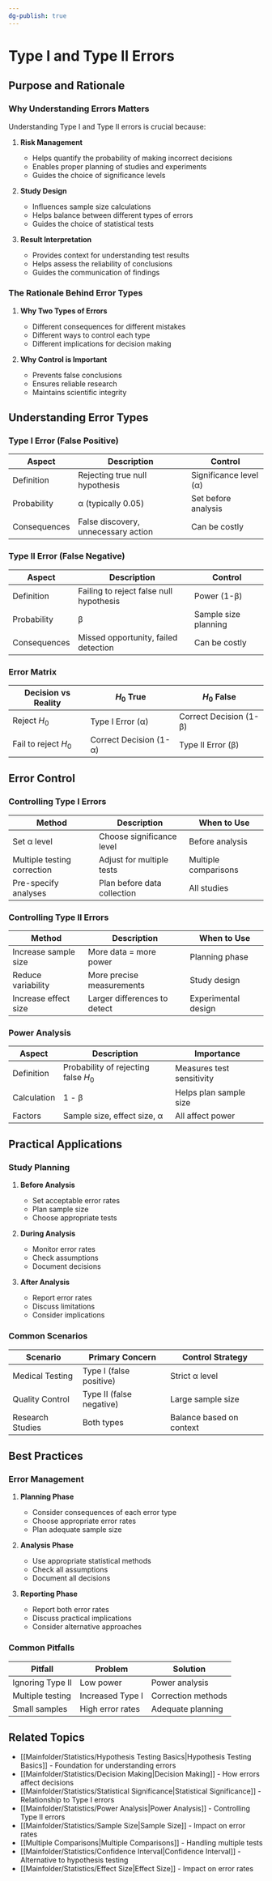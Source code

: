 ```yaml
---
dg-publish: true
---
```


# Type I and Type II Errors

## Purpose and Rationale

### Why Understanding Errors Matters
Understanding Type I and Type II errors is crucial because:

1. **Risk Management**
   * Helps quantify the probability of making incorrect decisions
   * Enables proper planning of studies and experiments
   * Guides the choice of significance levels

2. **Study Design**
   * Influences sample size calculations
   * Helps balance between different types of errors
   * Guides the choice of statistical tests

3. **Result Interpretation**
   * Provides context for understanding test results
   * Helps assess the reliability of conclusions
   * Guides the communication of findings

### The Rationale Behind Error Types

1. **Why Two Types of Errors**
   * Different consequences for different mistakes
   * Different ways to control each type
   * Different implications for decision making

2. **Why Control is Important**
   * Prevents false conclusions
   * Ensures reliable research
   * Maintains scientific integrity

## Understanding Error Types

### Type I Error (False Positive)

| Aspect | Description | Control |
|--------|-------------|---------|
| Definition | Rejecting true null hypothesis | Significance level (α) |
| Probability | α (typically 0.05) | Set before analysis |
| Consequences | False discovery, unnecessary action | Can be costly |

### Type II Error (False Negative)

| Aspect | Description | Control |
|--------|-------------|---------|
| Definition | Failing to reject false null hypothesis | Power (1-β) |
| Probability | β | Sample size planning |
| Consequences | Missed opportunity, failed detection | Can be costly |

### Error Matrix

| Decision vs Reality | $H_0$ True | $H_0$ False |
|-------------------|------------|-------------|
| Reject $H_0$ | Type I Error (α) | Correct Decision (1-β) |
| Fail to reject $H_0$ | Correct Decision (1-α) | Type II Error (β) |

## Error Control

### Controlling Type I Errors

| Method | Description | When to Use |
|--------|-------------|------------|
| Set α level | Choose significance level | Before analysis |
| Multiple testing correction | Adjust for multiple tests | Multiple comparisons |
| Pre-specify analyses | Plan before data collection | All studies |

### Controlling Type II Errors

| Method | Description | When to Use |
|--------|-------------|------------|
| Increase sample size | More data = more power | Planning phase |
| Reduce variability | More precise measurements | Study design |
| Increase effect size | Larger differences to detect | Experimental design |

### Power Analysis

| Aspect | Description | Importance |
|--------|-------------|------------|
| Definition | Probability of rejecting false $H_0$ | Measures test sensitivity |
| Calculation | 1 - β | Helps plan sample size |
| Factors | Sample size, effect size, α | All affect power |

## Practical Applications

### Study Planning

1. **Before Analysis**
   * Set acceptable error rates
   * Plan sample size
   * Choose appropriate tests

2. **During Analysis**
   * Monitor error rates
   * Check assumptions
   * Document decisions

3. **After Analysis**
   * Report error rates
   * Discuss limitations
   * Consider implications

### Common Scenarios

| Scenario | Primary Concern | Control Strategy |
|----------|----------------|------------------|
| Medical Testing | Type I (false positive) | Strict α level |
| Quality Control | Type II (false negative) | Large sample size |
| Research Studies | Both types | Balance based on context |

## Best Practices

### Error Management

1. **Planning Phase**
   * Consider consequences of each error type
   * Choose appropriate error rates
   * Plan adequate sample size

2. **Analysis Phase**
   * Use appropriate statistical methods
   * Check all assumptions
   * Document all decisions

3. **Reporting Phase**
   * Report both error rates
   * Discuss practical implications
   * Consider alternative approaches

### Common Pitfalls

| Pitfall | Problem | Solution |
|---------|---------|----------|
| Ignoring Type II | Low power | Power analysis |
| Multiple testing | Increased Type I | Correction methods |
| Small samples | High error rates | Adequate planning |

## Related Topics
* [[Mainfolder/Statistics/Hypothesis Testing Basics\|Hypothesis Testing Basics]] - Foundation for understanding errors
* [[Mainfolder/Statistics/Decision Making\|Decision Making]] - How errors affect decisions
* [[Mainfolder/Statistics/Statistical Significance\|Statistical Significance]] - Relationship to Type I errors
* [[Mainfolder/Statistics/Power Analysis\|Power Analysis]] - Controlling Type II errors
* [[Mainfolder/Statistics/Sample Size\|Sample Size]] - Impact on error rates
* [[Multiple Comparisons\|Multiple Comparisons]] - Handling multiple tests
* [[Mainfolder/Statistics/Confidence Interval\|Confidence Interval]] - Alternative to hypothesis testing
* [[Mainfolder/Statistics/Effect Size\|Effect Size]] - Impact on error rates
